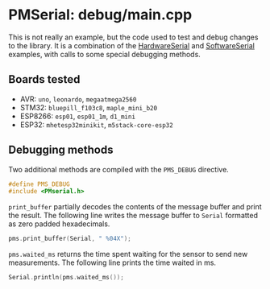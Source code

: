 # PMSerial: debug/main.cpp

This is not really an example, but the code used to test and debug changes to the library.
It is a combination of the [HardwareSerial][] and [SoftwareSerial][] examples,
with calls to some special debugging methods.

[HardwareSerial]: ../HardwareSerial/README.md
[SoftwareSerial]: ../SoftwareSerial/README.md

## Boards tested

- AVR: `uno`, `leonardo`, `megaatmega2560`
- STM32: `bluepill_f103c8`, `maple_mini_b20`
- ESP8266: `esp01`, `esp01_1m`, `d1_mini`
- ESP32: `mhetesp32minikit`, `m5stack-core-esp32`

## Debugging methods

Two additional methods are compiled with the `PMS_DEBUG` directive.

```c++
#define PMS_DEBUG
#include <PMserial.h>
```

`print_buffer` partially decodes the contents of the message buffer
and print the result. The following line writes the message buffer to `Serial`
formatted as zero padded hexadecimals.

```c++
pms.print_buffer(Serial, " %04X");
```

`pms.waited_ms` returns the time spent waiting for the sensor to send new measurements. The following line prints the time waited in ms.

```c++
Serial.println(pms.waited_ms());
```
